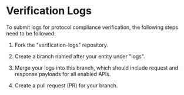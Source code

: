 # Verification Logs
To submit logs for protocol compliance verification, the following steps need to be followed:

1. Fork the "verification-logs" repository.

2. Create a branch named after your entity under "logs".

3. Merge your logs into this branch, which should include request and response payloads for all enabled APIs.

4. Create a pull request (PR) for your branch.
